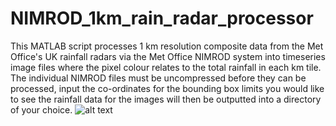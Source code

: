 # NIMROD_1km_rain_radar_processor
This MATLAB script processes 1 km resolution composite data from the Met Office's UK rainfall radars via the Met Office NIMROD system into timeseries image files where the pixel colour relates to the total rainfall in each km tile. 
The individual NIMROD files must be uncompressed before they can be processed, input the co-ordinates for the bounding box limits you would like to see the rainfall data for the images will then be outputted into a directory of your choice.
![alt text](https://media4.giphy.com/media/6o7cOlJYROE9btfTVw/giphy.gif)

